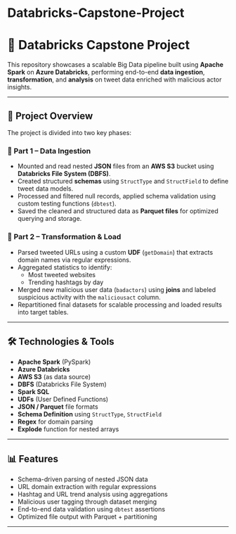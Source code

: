 # Databricks-Capstone-Project
# 🚀 Databricks Capstone Project

This repository showcases a scalable Big Data pipeline built using **Apache Spark** on **Azure Databricks**, performing end-to-end **data ingestion**, **transformation**, and **analysis** on tweet data enriched with malicious actor insights.

---

## 📁 Project Overview

The project is divided into two key phases:

### 🔹 Part 1 – Data Ingestion
- Mounted and read nested **JSON** files from an **AWS S3** bucket using **Databricks File System (DBFS)**.
- Created structured **schemas** using `StructType` and `StructField` to define tweet data models.
- Processed and filtered null records, applied schema validation using custom testing functions (`dbtest`).
- Saved the cleaned and structured data as **Parquet files** for optimized querying and storage.

### 🔹 Part 2 – Transformation & Load
- Parsed tweeted URLs using a custom **UDF** (`getDomain`) that extracts domain names via regular expressions.
- Aggregated statistics to identify:
  - Most tweeted websites
  - Trending hashtags by day
- Merged new malicious user data (`badactors`) using **joins** and labeled suspicious activity with the `maliciousact` column.
- Repartitioned final datasets for scalable processing and loaded results into target tables.

---

## 🛠️ Technologies & Tools
- **Apache Spark** (PySpark)
- **Azure Databricks**
- **AWS S3** (as data source)
- **DBFS** (Databricks File System)
- **Spark SQL**
- **UDFs** (User Defined Functions)
- **JSON / Parquet** file formats
- **Schema Definition** using `StructType`, `StructField`
- **Regex** for domain parsing
- **Explode** function for nested arrays

---

## 📊 Features
- Schema-driven parsing of nested JSON data
- URL domain extraction with regular expressions
- Hashtag and URL trend analysis using aggregations
- Malicious user tagging through dataset merging
- End-to-end data validation using `dbtest` assertions
- Optimized file output with Parquet + partitioning

---





